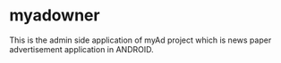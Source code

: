 # myadowner
This is the admin side application of myAd project which is news paper advertisement application in ANDROID.

